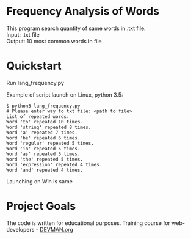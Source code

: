 # Frequency Analysis of Words

This program search quantity of same words in .txt file.  
Input: .txt file  
Output: 10 most common words in file

# Quickstart

Run lang_frequency.py 

Example of script launch on Linux, python 3.5:

```
$ python3 lang_frequency.py 
# Please enter way to txt file: <path to file>
List of repeated words: 
Word 'to' repeated 10 times.
Word 'string' repeated 8 times.
Word 'a' repeated 7 times.
Word 'be' repeated 6 times.
Word 'regular' repeated 5 times.
Word 'in' repeated 5 times.
Word 'as' repeated 5 times.
Word 'the' repeated 5 times.
Word 'expression' repeated 4 times.
Word 'and' repeated 4 times.
```

Launching on Win is same

# Project Goals

The code is written for educational purposes. Training course for web-developers - [DEVMAN.org](https://devman.org)

